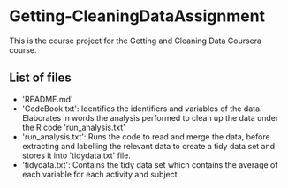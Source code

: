 # Getting-CleaningDataAssignment
This is the course project for the Getting and Cleaning Data Coursera course. 

## List of files
* 'README.md'
* 'CodeBook.txt': Identifies the identifiers and variables of the data. Elaborates in words the analysis performed to clean up the data under the R code 'run_analysis.txt'
* 'run_analysis.txt': Runs the code to read and merge the data, before extracting and labelling the relevant data to create a tidy data set and stores it into 'tidydata.txt' file.
* 'tidydata.txt': Contains the tidy data set which contains the average of each variable for each activity and subject. 






